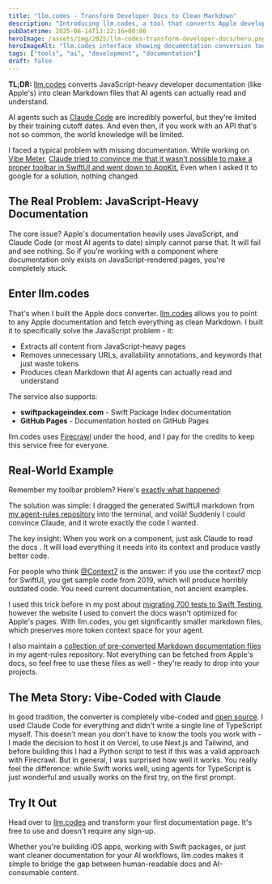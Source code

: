 ```yaml
---
title: "llm.codes - Transform Developer Docs to Clean Markdown"
description: "Introducing llm.codes, a tool that converts Apple developer documentation and other technical docs into clean, LLM-friendly Markdown format for better AI integration."
pubDatetime: 2025-06-14T13:22:16+00:00
heroImage: /assets/img/2025/llm-codes-transform-developer-docs/hero.png
heroImageAlt: "llm.codes interface showing documentation conversion tool"
tags: ["tools", "ai", "development", "documentation"]
draft: false
---
```


**TL;DR:** <a href="https://llm.codes" target="_blank">llm.codes</a> converts JavaScript-heavy developer documentation (like Apple's) into clean Markdown files that AI agents can actually read and understand.

AI agents such as [Claude Code](/posts/2025/claude-code-is-my-computer) are incredibly powerful, but they're limited by their training cutoff dates. And even then, if you work with an API that's not so common, the world knowledge will be limited.

I faced a typical problem with missing documentation. While working on <a href="https://vibemeter.ai/" target="_blank">Vibe Meter</a>, [Claude tried to convince me that it wasn't possible to make a proper toolbar in SwiftUI and went down to AppKit.](https://x.com/steipete/status/1933819029224931619) Even when I asked it to google for a solution, nothing changed.

## The Real Problem: JavaScript-Heavy Documentation

The core issue? Apple's documentation heavily uses JavaScript, and Claude Code (or most AI agents to date) simply cannot parse that. It will fail and see nothing. So if you're working with a component where documentation only exists on JavaScript-rendered pages, you're completely stuck.

## Enter llm.codes

That's when I built the Apple docs converter. <a href="https://llm.codes" target="_blank">llm.codes</a> allows you to point to any Apple documentation and fetch everything as clean Markdown. I built it to specifically solve the JavaScript problem - it:

- Extracts all content from JavaScript-heavy pages
- Removes unnecessary URLs, availability annotations, and keywords that just waste tokens
- Produces clean Markdown that AI agents can actually read and understand

The service also supports:
- **swiftpackageindex.com** - Swift Package Index documentation
- **GitHub Pages** - Documentation hosted on GitHub Pages

llm.codes uses <a href="https://www.firecrawl.dev/referral?rid=9CG538BE" target="_blank">Firecrawl</a> under the hood, and I pay for the credits to keep this service free for everyone.

## Real-World Example

Remember my toolbar problem? Here's [exactly what happened](https://x.com/steipete/status/1933819029224931619):

The solution was simple: I dragged the generated SwiftUI markdown from [my agent-rules repository](https://github.com/steipete/agent-rules/blob/main/docs/swiftui.md) into the terminal, and voilà! Suddenly I could convince Claude, and it wrote exactly the code I wanted.

The key insight: When you work on a component, just ask Claude to read the docs <file name>. It will load everything it needs into its context and produce vastly better code.

For people who think [@Context7](https://x.com/Context7AI) is the answer: if you use the context7 mcp for SwiftUI, you get sample code from 2019, which will produce horribly outdated code. You need current documentation, not ancient examples.

I used this trick before in my post about [migrating 700 tests to Swift Testing](https://steipete.me/posts/2025/migrating-700-tests-to-swift-testing), however the website I used to convert the docs wasn't optimized for Apple's pages. With llm.codes, you get significantly smaller markdown files, which preserves more token context space for your agent.

I also maintain a [collection of pre-converted Markdown documentation files](https://github.com/steipete/agent-rules/tree/main/docs) in my agent-rules repository. Not everything can be fetched from Apple's docs, so feel free to use these files as well - they're ready to drop into your projects.

## The Meta Story: Vibe-Coded with Claude

In good tradition, the converter is completely vibe-coded and <a href="https://github.com/amantus-ai/llm-codes" target="_blank">open source</a>. I used Claude Code for everything and didn't write a single line of TypeScript myself. This doesn't mean you don't have to know the tools you work with - I made the decision to host it on Vercel, to use Next.js and Tailwind, and before building this I had a Python script to test if this was a valid approach with Firecrawl. But in general, I was surprised how well it works. You really feel the difference: while Swift works well, using agents for TypeScript is just wonderful and usually works on the first try, on the first prompt.

## Try It Out

Head over to <a href="https://llm.codes" target="_blank">llm.codes</a> and transform your first documentation page. It's free to use and doesn't require any sign-up.

Whether you're building iOS apps, working with Swift packages, or just want cleaner documentation for your AI workflows, llm.codes makes it simple to bridge the gap between human-readable docs and AI-consumable content.
